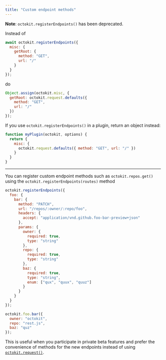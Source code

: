 ```yaml
---
title: "Custom endpoint methods"
---
```


**Note**: `octokit.registerEndpoints()` has been deprecated.

Instead of

```js
await octokit.registerEndpoints({
  misc: {
    getRoot: {
      method: "GET",
      url: "/"
    }
  }
});
```

do

```js
Object.assign(octokit.misc, {
  getRoot: octokit.request.defaults({
    method: "GET",
    url: "/"
  })
});
```

If you use `octokit.registerEndpoints()` in a plugin, return an object instead:

```js
function myPlugin(octokit, options) {
  return {
    misc: {
      octokit.request.defaults({ method: "GET", url: "/" })
    }
  }
}
```

---

You can register custom endpoint methods such as `octokit.repos.get()` using the `octokit.registerEndpoints(routes)` method

```js
octokit.registerEndpoints({
  foo: {
    bar: {
      method: "PATCH",
      url: "/repos/:owner/:repo/foo",
      headers: {
        accept: "application/vnd.github.foo-bar-preview+json"
      },
      params: {
        owner: {
          required: true,
          type: "string"
        },
        repo: {
          required: true,
          type: "string"
        },
        baz: {
          required: true,
          type: "string",
          enum: ["qux", "quux", "quuz"]
        }
      }
    }
  }
});

octokit.foo.bar({
  owner: "octokit",
  repo: "rest.js",
  baz: "quz"
});
```

This is useful when you participate in private beta features and prefer the convenience of methods for the new endpoints instead of using [`octokit.request()`]('#custom-requests').
